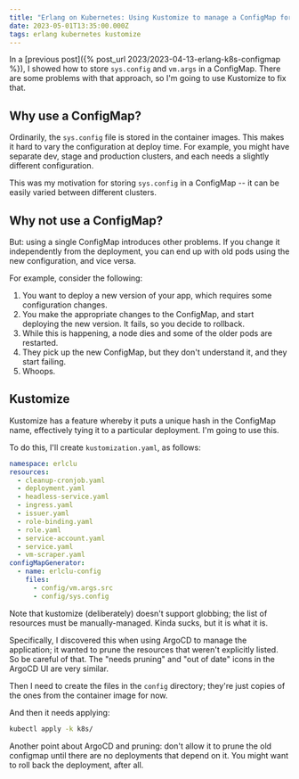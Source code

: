 ```yaml
---
title: "Erlang on Kubernetes: Using Kustomize to manage a ConfigMap for sys.config"
date: 2023-05-01T13:35:00.000Z
tags: erlang kubernetes kustomize
---
```


In a [previous post]({% post_url 2023/2023-04-13-erlang-k8s-configmap %}), I showed how to store `sys.config` and
`vm.args` in a ConfigMap. There are some problems with that approach, so I'm going to use Kustomize to fix that.

## Why use a ConfigMap?

Ordinarily, the `sys.config` file is stored in the container images. This makes it hard to vary the configuration at
deploy time. For example, you might have separate dev, stage and production clusters, and each needs a slightly
different configuration.

This was my motivation for storing `sys.config` in a ConfigMap -- it can be easily varied between different clusters.

## Why not use a ConfigMap?

But: using a single ConfigMap introduces other problems. If you change it independently from the deployment, you can end
up with old pods using the new configuration, and vice versa.

For example, consider the following:

1. You want to deploy a new version of your app, which requires some configuration changes.
2. You make the appropriate changes to the ConfigMap, and start deploying the new version. It fails, so you decide to
   rollback.
3. While this is happening, a node dies and some of the older pods are restarted.
4. They pick up the new ConfigMap, but they don't understand it, and they start failing.
5. Whoops.

## Kustomize

Kustomize has a feature whereby it puts a unique hash in the ConfigMap name, effectively tying it to a particular
deployment. I'm going to use this.

To do this, I'll create `kustomization.yaml`, as follows:

```yaml
namespace: erlclu
resources:
  - cleanup-cronjob.yaml
  - deployment.yaml
  - headless-service.yaml
  - ingress.yaml
  - issuer.yaml
  - role-binding.yaml
  - role.yaml
  - service-account.yaml
  - service.yaml
  - vm-scraper.yaml
configMapGenerator:
  - name: erlclu-config
    files:
      - config/vm.args.src
      - config/sys.config
```

Note that kustomize (deliberately) doesn't support globbing; the list of resources must be manually-managed. Kinda
sucks, but it is what it is.

Specifically, I discovered this when using ArgoCD to manage the application; it wanted to prune the resources that
weren't explicitly listed. So be careful of that. The "needs pruning" and "out of date" icons in the ArgoCD UI are very
similar.

Then I need to create the files in the `config` directory; they're just copies of the ones from the container image for
now.

And then it needs applying:

```sh
kubectl apply -k k8s/
```

Another point about ArgoCD and pruning: don't allow it to prune the old configmap until there are no deployments that
depend on it. You might want to roll back the deployment, after all.
